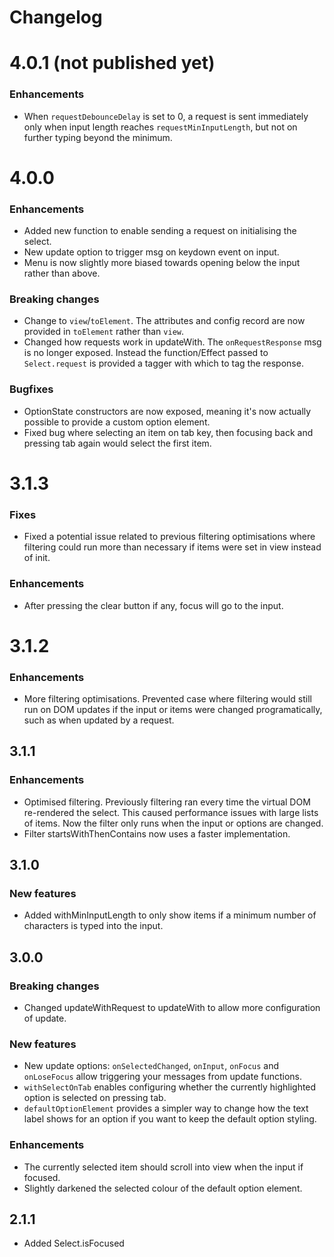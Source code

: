 # Changelog

# 4.0.1 (not published yet)

### Enhancements

- When `requestDebounceDelay` is set to 0, a request is sent immediately only when input length reaches `requestMinInputLength`, but not on further typing beyond the minimum.

# 4.0.0

### Enhancements

- Added new function to enable sending a request on initialising the select.
- New update option to trigger msg on keydown event on input.
- Menu is now slightly more biased towards opening below the input rather than above.

### Breaking changes

- Change to `view`/`toElement`. The attributes and config record are now provided in `toElement` rather than `view`.
- Changed how requests work in updateWith. The `onRequestResponse` msg is no longer exposed. Instead the function/Effect passed to `Select.request` is provided a tagger with which to tag the response.

### Bugfixes

- OptionState constructors are now exposed, meaning it's now actually possible to provide a custom option element.
- Fixed bug where selecting an item on tab key, then focusing back and pressing tab again would select the first item.

# 3.1.3

### Fixes

- Fixed a potential issue related to previous filtering optimisations where filtering could run more than necessary if items were set in view instead of init.

### Enhancements

- After pressing the clear button if any, focus will go to the input.

# 3.1.2

### Enhancements

- More filtering optimisations. Prevented case where filtering would still run on DOM updates if the input or items were changed programatically, such as when updated by a request.

## 3.1.1

### Enhancements

- Optimised filtering. Previously filtering ran every time the virtual DOM re-rendered the select. This caused performance issues with large lists of items. Now the filter only runs when the input or options are changed.
- Filter startsWithThenContains now uses a faster implementation.

## 3.1.0

### New features

- Added withMinInputLength to only show items if a minimum number of characters is typed into the input.

## 3.0.0

### Breaking changes

- Changed updateWithRequest to updateWith to allow more configuration of update.

### New features

- New update options: `onSelectedChanged`, `onInput`, `onFocus` and `onLoseFocus` allow triggering your messages from update functions.
- `withSelectOnTab` enables configuring whether the currently highlighted option is selected on pressing tab.
- `defaultOptionElement` provides a simpler way to change how the text label shows for an option if you want to keep the default option styling.

### Enhancements

- The currently selected item should scroll into view when the input if focused.
- Slightly darkened the selected colour of the default option element.

## 2.1.1

- Added Select.isFocused

